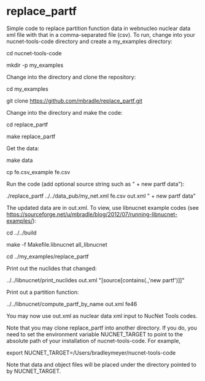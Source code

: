 # replace_partf

Simple code to replace partition function data in webnucleo nuclear data xml file with that in a comma-separated file (csv).  To run, change into your
nucnet-tools-code directory and create a my_examples directory:

cd nucnet-tools-code

mkdir -p my_examples

Change into the directory and clone the repository:

cd my_examples

git clone https://github.com/mbradle/replace_partf.git

Change into the directory and make the code:

cd replace_partf

make replace_partf

Get the data:

make data

cp fe.csv_example fe.csv

Run the code (add optional source string such as " + new partf data"):

./replace_partf ../../data_pub/my_net.xml fe.csv out.xml " + new partf data"

The updated data are in out.xml.  To view, use libnucnet example codes (see https://sourceforge.net/u/mbradle/blog/2012/07/running-libnucnet-examples/):

cd ../../build

make -f Makefile.libnucnet all_libnucnet

cd ../my_examples/replace_partf

Print out the nuclides that changed:

../../libnucnet/print_nuclides out.xml "[source[contains(.,'new partf')]]"

Print out a partition function:

../../libnucnet/compute_partf_by_name out.xml fe46

You may now use out.xml as nuclear data xml input to NucNet Tools codes.

Note that you may clone replace_partf into another directory.  If you do, you need to set the environment variable NUCNET_TARGET to point to the absolute
path of your installation of nucnet-tools-code.  For example,

export NUCNET_TARGET=/Users/bradleymeyer/nucnet-tools-code

Note that data and object files will be placed under the directory pointed to by NUCNET_TARGET.
